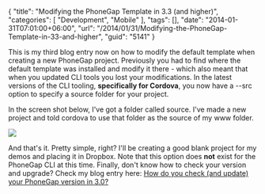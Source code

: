 {
	"title": "Modifying the PhoneGap Template in 3.3 (and higher)",
	"categories": [
		"Development",
		"Mobile"
	],
	"tags": [],
	"date": "2014-01-31T07:01:00+06:00",
	"url": "/2014/01/31/Modifying-the-PhoneGap-Template-in-33-and-higher",
	"guid": "5141"
}

<p>
This is my third blog entry now on how to modify the default template when creating a new PhoneGap project. Previously you had to find where the default template was installed and modify it there - which also meant that when you updated CLI tools you lost your modifications. In the latest versions of the CLI tooling, <strong>specifically for Cordova</strong>, you now have a --src option to specify a source folder for your project.
</p>
<!--more-->
<p>
In the screen shot below, I've got a folder called source. I've made a new project and told cordova to use that folder as the source of my www folder. 
</p>

<p>
<img src="https://static.raymondcamden.com/images/shot15.png" />
</p>

<p>
And that's it. Pretty simple, right? I'll be creating a good blank project for my demos and placing it in Dropbox. Note that this option does <strong>not</strong> exist for the PhoneGap CLI at this time. Finally, don't know how to check your version and upgrade? Check my blog entry here: <a href="http://www.raymondcamden.com/index.cfm/2013/9/5/How-do-you-check-and-update-your-PhoneGap-version-in-30">How do you check (and update) your PhoneGap version in 3.0?</a>
</p>